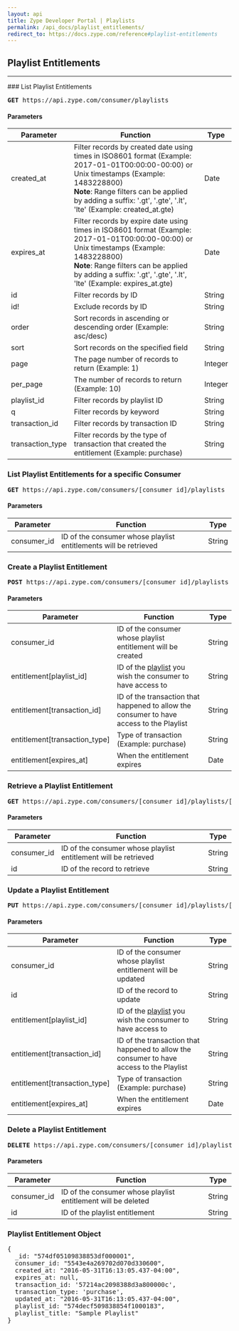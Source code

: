 ```yaml
---
layout: api
title: Zype Developer Portal | Playlists
permalink: /api_docs/playlist_entitlements/
redirect_to: https://docs.zype.com/reference#playlist-entitlements
---
```


## Playlist Entitlements

<hr>
### List Playlist Entitlements
<pre><b>GET</b> https://api.zype.com/consumer/playlists</pre>

#### Parameters

Parameter | Function | Type
--------- | -------- | ----
created_at | Filter records by created date using times in ISO8601 format (Example: 2017-01-01T00:00:00-00:00) or Unix timestamps (Example: 1483228800) <br />**Note**: Range filters can be applied by adding a suffix: '.gt', '.gte', '.lt', 'lte' (Example: created_at.gte) | Date
expires_at | Filter records by expire date using times in ISO8601 format (Example: 2017-01-01T00:00:00-00:00) or Unix timestamps (Example: 1483228800) <br />**Note**: Range filters can be applied by adding a suffix: '.gt', '.gte', '.lt', 'lte' (Example: expires_at.gte) | Date
id        | Filter records by ID | String
id!       | Exclude records by ID | String
order     | Sort records in ascending or descending order (Example: asc/desc) | String
sort | Sort records on the specified field | String
page | The page number of records to return (Example: 1) | Integer
per_page | The number of records to return (Example: 10) | Integer
playlist_id | Filter records by playlist ID | String
q         | Filter records by keyword | String
transaction_id | Filter records by transaction ID | String
transaction_type | Filter records by the type of transaction that created the entitlement (Example: purchase) | String

### List Playlist Entitlements for a specific Consumer
<pre>
<b>GET</b> https://api.zype.com/consumers/[consumer_id]/playlists
</pre>

#### Parameters

Parameter | Function | Type
--------- | -------- | ----
consumer_id | ID of the consumer whose playlist entitlements will be retrieved | String

### Create a Playlist Entitlement
<pre>
<b>POST</b> https://api.zype.com/consumers/[consumer_id]/playlists
</pre>

#### Parameters

Parameter | Function | Type
--------- | -------- | ----
consumer_id | ID of the consumer whose playlist entitlement will be created | String
entitlement[playlist_id] | ID of the [playlist](/api_docs/playlists) you wish the consumer to have access to | String
entitlement[transaction_id] | ID of the transaction that happened to allow the consumer to have access to the Playlist | String
entitlement[transaction_type] | Type of transaction (Example: purchase) | String
entitlement[expires_at] | When the entitlement expires | Date

### Retrieve a Playlist Entitlement
<pre>
<b>GET</b> https://api.zype.com/consumers/[consumer_id]/playlists/[id]
</pre>

#### Parameters

Parameter | Function | Type
--------- | -------- | ----
consumer_id | ID of the consumer whose playlist entitlement will be retrieved | String
id | ID of the record to retrieve | String

### Update a Playlist Entitlement
<pre>
<b>PUT</b> https://api.zype.com/consumers/[consumer_id]/playlists/[id]
</pre>

#### Parameters

Parameter | Function | Type
--------- | -------- | ----
consumer_id | ID of the consumer whose playlist entitlement will be updated | String
id | ID of the record to update | String
entitlement[playlist_id] | ID of the [playlist](/api_docs/playlists) you wish the consumer to have access to | String
entitlement[transaction_id] | ID of the transaction that happened to allow the consumer to have access to the Playlist | String
entitlement[transaction_type] | Type of transaction (Example: purchase) | String
entitlement[expires_at] | When the entitlement expires | Date

### Delete a Playlist Entitlement
<pre>
<b>DELETE</b> https://api.zype.com/consumers/[consumer_id]/playlists/[id]
</pre>

#### Parameters

Parameter | Function | Type
--------- | -------- | ----
consumer_id | ID of the consumer whose playlist entitlement will be deleted | String
id | ID of the playlist entitlement | String

### Playlist Entitlement Object

<pre>
{
  _id: "574df05109838853df000001",
  consumer_id: "5543e4a269702d070d330600",
  created_at: "2016-05-31T16:13:05.437-04:00",
  expires_at: null,
  transaction_id: '57214ac2098388d3a800000c',
  transaction_type: 'purchase',
  updated_at: "2016-05-31T16:13:05.437-04:00",
  playlist_id: "574decf509838854f1000183",
  playlist_title: "Sample Playlist"
}
</pre>
